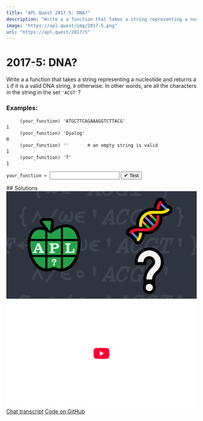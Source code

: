 ```yaml
---
title: "APL Quest 2017-5: DNA?"
description: "Write a a function that takes a string representing a nucleotide and returns a `1` if it is a valid DNA string, `0` otherwise."
image: "https://apl.quest/img/2017-5.png"
url: "https://apl.quest/2017/5"
---
```


# <span class=s>2017-</span>5: DNA?
Write a a function that takes a string representing a nucleotide and returns a `1` if it is a valid DNA string, `0` otherwise. In other words, are all the characters in the string in the set `'ACGT'`?

### Examples:

```APL
     (your_function) 'ATGCTTCAGAAAGGTCTTACG'
1
     (your_function) 'Dyalog'
0
     (your_function) ''       ⍝ an empty string is valid
1
     (your_function) 'T'      
1  
```


                     
<div class="pdiv">
  <code onclick="p_Input.focus()">your_function ← </code><input id="p_Input" autocomplete="off" spellcheck="false" oninput="this.parentElement.querySelector`button`.disabled=false;localStorage.setItem(window.location.pathname,this.value)" onkeypress="subm(event)">
  <button onclick="alert$.next`Testing…`;submitSolution`p`" class="md-button md-button--primary">&#x2714; Test</button>
</div>
<blockquote id="p_Output"></blockquote>
## Solutions
<div onclick="play(this)" title="Video on YouTube" class="yt">
<img alt="Video Thumbnail" src="../../img/2017-5.png">
<img alt="YouTube" src="../../img/yt-big.png">
</div>
<a href="https://chat.stackexchange.com/transcript/message/62538000#62538000" target="_blank" class="md-button md-button--primary">Chat transcript</a>
<a href="https://github.com/abrudz/apl_quest/tree/main/2017/5.apl" target="_blank" class="md-button md-button--primary right">Code on GitHub</a>

<script>
    testCases={"a":["'Dyalog'","'ATGCTTCAGAAAGGTCTTACG'","'T'","'ACGT'"],"b":["''","(?50)⍴'ACGT'"],"f":"{(≢⍵)=+/+⌿'ACGT'∘.=⍵}"}
    p_Input.value=localStorage.getItem(window.location.pathname)
    play=e=>e.outerHTML=`<iframe src="https://www.youtube.com/embed/s2XtJKB1Sks?list=PLYKQVqyrAEj9wDIUyLDGtDAFTKY38BUMN&autoplay=1" title="<span class=s>2017-</span>5: DNA? (APL Quest 2017-5)" frameborder="0" allow="accelerometer; autoplay; clipboard-write; encrypted-media; gyroscope; picture-in-picture; web-share" referrerpolicy="strict-origin-when-cross-origin" allowfullscreen></iframe>`
</script>
